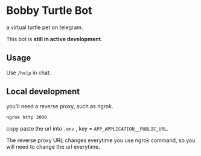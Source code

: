 # Bobby Turtle Bot

a virtual turtle pet on telegram.

This bot is **still in active development**.

## Usage

Use `/help` in chat.

## Local development

you'll need a reverse proxy, such as ngrok.

```sh
ngrok http 3000
```

copy paste the url into `.env` , key = `APP_APPLICATION__PUBLIC_URL`.

The reverse proxy URL changes everytime you use ngrok command, so you will need
to change the url everytime.
